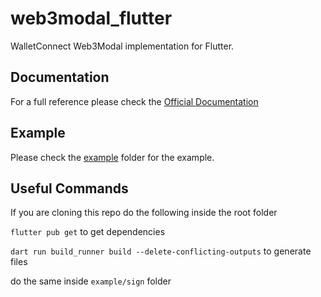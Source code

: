 # web3modal_flutter

WalletConnect Web3Modal implementation for Flutter.

## Documentation

For a full reference please check the [Official Documentation](http://docs.walletconnect.com/2.0/web3modal/flutter/installation)

## Example

Please check the [example](example/sign/) folder for the example.

## Useful Commands

If you are cloning this repo do the following inside the root folder

`flutter pub get` to get dependencies

`dart run build_runner build --delete-conflicting-outputs` to generate files

do the same inside `example/sign` folder
